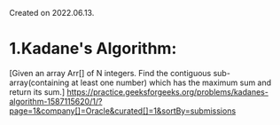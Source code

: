 Created on 2022.06.13.

# 1.Kadane's Algorithm:

[Given an array Arr[] of N integers. Find the contiguous sub-array(containing at least one number) which has the maximum sum and return its sum.]
https://practice.geeksforgeeks.org/problems/kadanes-algorithm-1587115620/1/?page=1&company[]=Oracle&curated[]=1&sortBy=submissions
